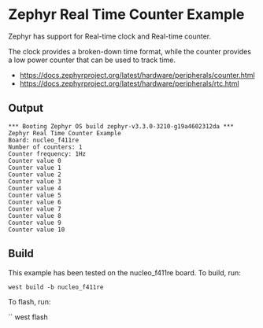 # Zephyr Real Time Counter Example

Zephyr has support for Real-time clock and Real-time counter. 

The clock provides a broken-down time format, while the counter provides a low power counter that can be used to track time.

 * https://docs.zephyrproject.org/latest/hardware/peripherals/counter.html
 * https://docs.zephyrproject.org/latest/hardware/peripherals/rtc.html

## Output

```
*** Booting Zephyr OS build zephyr-v3.3.0-3210-g19a4602312da ***
Zephyr Real Time Counter Example
Board: nucleo_f411re
Number of counters: 1
Counter frequency: 1Hz
Counter value 0
Counter value 1
Counter value 2
Counter value 3
Counter value 4
Counter value 5
Counter value 6
Counter value 7
Counter value 8
Counter value 9
Counter value 10
```

## Build

This example has been tested on the nucleo_f411re board. To build, run:

```
west build -b nucleo_f411re
```

To flash, run:

``
west flash
```


